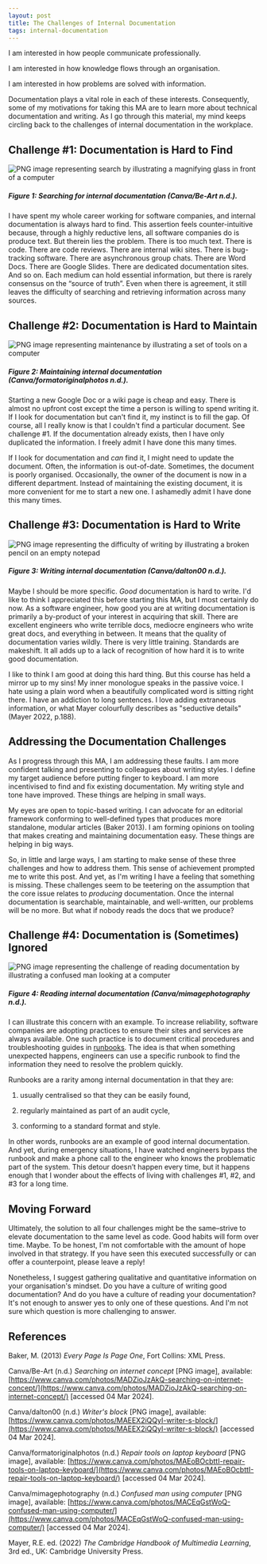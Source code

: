 ```yaml
---
layout: post
title: The Challenges of Internal Documentation
tags: internal-documentation
---
```


I am interested in how people communicate professionally.

I am interested in how knowledge flows through an organisation.

I am interested in how problems are solved with information.

Documentation plays a vital role in each of these interests. Consequently, some of my motivations for taking this MA are to learn more about technical documentation and writing. As I go through this material, my mind keeps circling back to the challenges of internal documentation in the workplace.

## Challenge #1: Documentation is Hard to Find

![PNG image representing search by illustrating a magnifying glass in front of a computer](https://github.com/Sterling-Cooper/Sterling-Cooper.github.io/blob/main/_assets/challenges-search.png?raw=true)
##### Figure 1: Searching for internal documentation (Canva/Be-Art n.d.).

I have spent my whole career working for software companies, and internal documentation is always hard to find. This assertion feels counter-intuitive because, through a highly reductive lens, all software companies do is produce text. But therein lies the problem. There is too much text. There is code. There are code reviews. There are internal wiki sites. There is bug-tracking software. There are asynchronous group chats. There are Word Docs. There are Google Slides. There are dedicated documentation sites. And so on. Each medium can hold essential information, but there is rarely consensus on the “source of truth”. Even when there is agreement, it still leaves the difficulty of searching and retrieving information across many sources.

## Challenge #2: Documentation is Hard to Maintain

![PNG image representing maintenance by illustrating a set of tools on a computer](https://github.com/Sterling-Cooper/Sterling-Cooper.github.io/blob/main/_assets/challenges-maintenance.png?raw=true)
##### Figure 2: Maintaining internal documentation (Canva/formatoriginalphotos n.d.).

Starting a new Google Doc or a wiki page is cheap and easy. There is almost no upfront cost except the time a person is willing to spend writing it. If I look for documentation but can't find it, my instinct is to fill the gap. Of course, all I really know is that I couldn't find a particular document. See challenge #1. If the documentation already exists, then I have only duplicated the information. I freely admit I have done this many times.

If I look for documentation and _can_ find it, I might need to update the document. Often, the information is out-of-date. Sometimes, the document is poorly organised. Occasionally, the owner of the document is now in a different department. Instead of maintaining the existing document, it is more convenient for me to start a new one. I ashamedly admit I have done this many times.

## Challenge #3: Documentation is Hard to Write

![PNG image representing the difficulty of writing by illustrating a broken pencil on an empty notepad](https://github.com/Sterling-Cooper/Sterling-Cooper.github.io/blob/main/_assets/challenges-writing.png?raw=true)
##### Figure 3: Writing internal documentation (Canva/dalton00 n.d.).

Maybe I should be more specific. _Good_ documentation is hard to write. I'd like to think I appreciated this before starting this MA, but I most certainly do now. As a software engineer, how good you are at writing documentation is primarily a by-product of your interest in acquiring that skill. There are excellent engineers who write terrible docs, mediocre engineers who write great docs, and everything in between. It means that the quality of documentation varies wildly. There is very little training. Standards are makeshift. It all adds up to a lack of recognition of how hard it is to write good documentation.

I like to think I am good at doing this hard thing. But this course has held a mirror up to my sins! My inner monologue speaks in the passive voice. I hate using a plain word when a beautifully complicated word is sitting right there. I have an addiction to long sentences. I love adding extraneous information, or what Mayer colourfully describes as "seductive details" (Mayer 2022, p.188).

## Addressing the Documentation Challenges

As I progress through this MA, I am addressing these faults. I am more confident talking and presenting to colleagues about writing styles. I define my target audience before putting finger to keyboard. I am more incentivised to find and fix existing documentation. My writing style and tone have improved. These things are helping in small ways.

My eyes are open to topic-based writing. I can advocate for an editorial framework conforming to well-defined types that produces more standalone, modular articles (Baker 2013). I am forming opinions on tooling that makes creating and maintaining documentation easy. These things are helping in big ways.

So, in little and large ways, I am starting to make sense of these three challenges and how to address them. This sense of achievement prompted me to write this post. And yet, as I'm writing I have a feeling that something is missing. These challenges seem to be teetering on the assumption that the core issue relates to _producing_ documentation. Once the internal documentation is searchable, maintainable, and well-written, our problems will be no more. But what if nobody reads the docs that we produce?

## Challenge #4: Documentation is (Sometimes) Ignored

![PNG image representing the challenge of reading documentation by illustrating a confused man looking at a computer](https://github.com/Sterling-Cooper/Sterling-Cooper.github.io/blob/main/_assets/challenges-reading.png?raw=true)
##### Figure 4: Reading internal documentation (Canva/mimagephotography n.d.).

I can illustrate this concern with an example. To increase reliability, software companies are adopting practices to ensure their sites and services are always available. One such practice is to document critical procedures and troubleshooting guides in [runbooks](https://docs.gitlab.com/ee/user/project/clusters/runbooks/). The idea is that when something unexpected happens, engineers can use a specific runbook to find the information they need to resolve the problem quickly.

Runbooks are a rarity among internal documentation in that they are:

1. usually centralised so that they can be easily found,

2. regularly maintained as part of an audit cycle,

3. conforming to a standard format and style.

In other words, runbooks are an example of good internal documentation. And yet, during emergency situations, I have watched engineers bypass the runbook and make a phone call to the engineer who knows the problematic part of the system. This detour doesn’t happen every time, but it happens enough that I wonder about the effects of living with challenges #1, #2, and #3 for a long time.

## Moving Forward

Ultimately, the solution to all four challenges might be the same–strive to elevate documentation to the same level as code. Good habits will form over time. Maybe. To be honest, I'm not comfortable with the amount of hope involved in that strategy. If you have seen this executed successfully or can offer a counterpoint, please leave a reply!

Nonetheless, I suggest gathering qualitative and quantitative information on your organisation's mindset. Do you have a culture of writing good documentation? And do you have a culture of reading your documentation? It's not enough to answer yes to only one of these questions. And I'm not sure which question is more challenging to answer.

## References

Baker, M. (2013) _Every Page Is Page One_, Fort Collins: XML Press.

Canva/Be-Art (n.d.) _Searching on internet concept_ [PNG image], available: [https://www.canva.com/photos/MADZioJzAkQ-searching-on-internet-concept/](https://www.canva.com/photos/MADZioJzAkQ-searching-on-internet-concept/) [accessed 04 Mar 2024].

Canva/dalton00 (n.d.) _Writer's block_ [PNG image], available: [https://www.canva.com/photos/MAEEX2iQQyI-writer-s-block/](https://www.canva.com/photos/MAEEX2iQQyI-writer-s-block/) [accessed 04 Mar 2024].

Canva/formatoriginalphotos (n.d.) _Repair tools on laptop keyboard_ [PNG image], available: [https://www.canva.com/photos/MAEoBOcbttI-repair-tools-on-laptop-keyboard/](https://www.canva.com/photos/MAEoBOcbttI-repair-tools-on-laptop-keyboard/) [accessed 04 Mar 2024].

Canva/mimagephotography (n.d.) _Confused man using computer_ [PNG image], available: [https://www.canva.com/photos/MACEqGstWoQ-confused-man-using-computer/](https://www.canva.com/photos/MACEqGstWoQ-confused-man-using-computer/) [accessed 04 Mar 2024].

Mayer, R.E. ed. (2022) _The Cambridge Handbook of Multimedia Learning_, 3rd ed., UK: Cambridge University Press.
